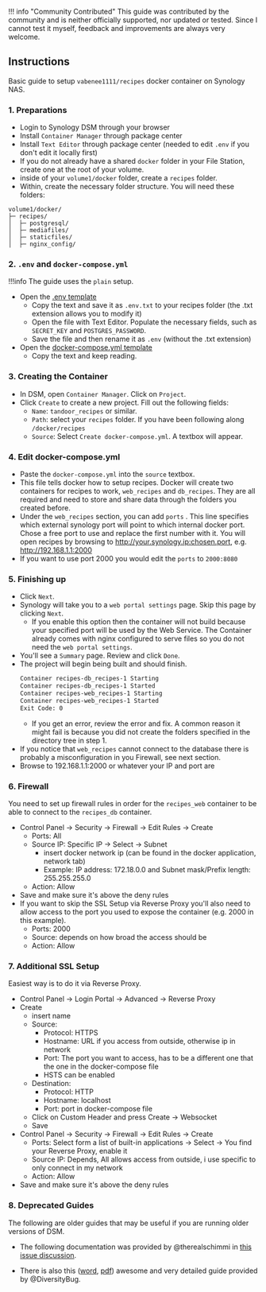 !!! info "Community Contributed"
    This guide was contributed by the community and is neither officially supported, nor updated or tested. Since I cannot test it myself, feedback and improvements are always very welcome.

## **Instructions**

Basic guide to setup `vabenee1111/recipes` docker container on Synology NAS.

### 1. Preparations
- Login to Synology DSM through your browser
- Install `Container Manager` through package center
- Install `Text Editor` through package center (needed to edit `.env` if you don't edit it locally first)
- If you do not already have a shared `docker` folder in your File Station, create one at the root of your volume. 
- inside of your `volume1/docker` folder, create a `recipes` folder. 
- Within, create the necessary folder structure. You will need these folders:

```
volume1/docker/
├─ recipes/
│  ├─ postgresql/
│  ├─ mediafiles/
│  ├─ staticfiles/
│  ├─ nginx_config/
```

### 2. `.env` and `docker-compose.yml`
!!!info The guide uses the `plain` setup.

- Open the [.env template](https://github.com/vabene1111/recipes/blob/develop/.env.template)
  - Copy the text and save it as `.env.txt` to your recipes folder (the .txt extension allows you to modify it)
  - Open the file with Text Editor. Populate the necessary fields, such as `SECRET_KEY` and `POSTGRES_PASSWORD`. 
  - Save the file and then rename it as `.env` (without the .txt extension) 
- Open the [docker-compose.yml template](https://raw.githubusercontent.com/TandoorRecipes/recipes/refs/heads/develop/docs/install/docker/plain/docker-compose.yml)
  - Copy the text and keep reading. 

### 3. Creating the Container
- In DSM, open `Container Manager`. Click on `Project`. 
- Click `Create` to create a new project. Fill out the following fields: 
  - `Name`: `tandoor_recipes` or similar. 
  - `Path`: select your `recipes` folder. If you have been following along `/docker/recipes`
  - `Source`: Select `Create docker-compose.yml`. A textbox will appear. 

### 4. Edit docker-compose.yml
- Paste the `docker-compose.yml` into the `source` textbox. 
- This file tells docker how to setup recipes. Docker will create two containers for recipes to work, `web_recipes` and `db_recipes`. They are all required and need to store and share data through the folders you created before.
- Under the `web_recipes` section, you can add `ports` . This line specifies which external synology port will point to which internal docker port. Chose a free port to use and replace the first number with it. You will open recipes by browsing to http://your.synology.ip:chosen.port, e.g. http://192.168.1.1:2000
- If you want to use port 2000 you would edit the `ports` to `2000:8080`

### 5. Finishing up
- Click `Next`. 
- Synology will take you to a `web portal settings` page. Skip this page by clicking `Next`. 
  - If you enable this option then the container will not build because your specified port will be used by the Web Service. The Container already comes with nginx configured to serve files so you do not need the `web portal settings`. 
- You'll see a `Summary` page. Review and click `Done`. 
- The project will begin being built and should finish. 
	```bash
	Container recipes-db_recipes-1 Starting
	Container recipes-db_recipes-1 Started
	Container recipes-web_recipes-1 Starting
	Container recipes-web_recipes-1 Started
	Exit Code: 0
	```
  - If you get an error, review the error and fix. A common reason it might fail is because you did not create the folders specified in the directory tree in step 1.
- If you notice that `web_recipes` cannot connect to the database there is probably a misconfiguration in you Firewall, see next section.
- Browse to 192.168.1.1:2000 or whatever your IP and port are

### 6. Firewall
You need to set up firewall rules in order for the `recipes_web` container to be able to connect to the `recipes_db` container.

- Control Panel -> Security -> Firewall -> Edit Rules -> Create
	-  Ports: All
	-  Source IP: Specific IP -> Select -> Subnet
		- insert docker network ip (can be found in the docker application, network tab)
		- Example: IP address: 172.18.0.0 and Subnet mask/Prefix length: 255.255.255.0
	-  Action: Allow
- Save and make sure it's above the deny rules
- If you want to skip the SSL Setup via Reverse Proxy you'll also need to allow access to the port you used to expose the container (e.g. 2000 in this example).
	-  Ports: 2000
	-  Source: depends on how broad the access should be
	-  Action: Allow

### 7. Additional SSL Setup
Easiest way is to do it via Reverse Proxy.

- Control Panel -> Login Portal -> Advanced -> Reverse Proxy
- Create
	- insert name
	- Source:
		- Protocol: HTTPS
		- Hostname: URL if you access from outside, otherwise ip in network
		- Port: The port you want to access, has to be a different one that the one in the docker-compose file
		- HSTS can be enabled
	- Destination:
		- Protocol: HTTP
		- Hostname: localhost
		- Port: port in docker-compose file
	- Click on Custom Header and press Create -> Websocket
	- Save
- Control Panel -> Security -> Firewall -> Edit Rules -> Create
	- Ports: Select form a list of built-in applications -> Select -> You find your Reverse Proxy, enable it
	- Source IP: Depends, All allows access from outside, i use specific to only connect in my network
	- Action: Allow
- Save and make sure it's above the deny rules
	
### 8. Deprecated Guides

The following are older guides that may be useful if you are running older versions of DSM. 

- The following documentation was provided by 
@therealschimmi in [this issue discussion](https://github.com/vabene1111/recipes/issues/98#issuecomment-643062907).

- There is also this 
([word](https://github.com/vabene1111/recipes/files/6708738/Tandoor.on.a.Synology.Disk.Station.docx), 
[pdf](https://github.com/vabene1111/recipes/files/6901601/Tandoor.on.a.Synology.Disk.Station.pdf)) awesome and very detailed guide provided by @DiversityBug.
